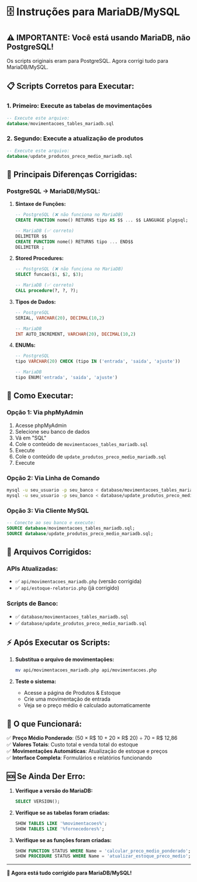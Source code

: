 # 🗄️ Instruções para MariaDB/MySQL

## ⚠️ **IMPORTANTE**: Você está usando MariaDB, não PostgreSQL!

Os scripts originais eram para PostgreSQL. Agora corrigi tudo para MariaDB/MySQL.

## 📋 **Scripts Corretos para Executar:**

### 1. **Primeiro**: Execute as tabelas de movimentações
```sql
-- Execute este arquivo:
database/movimentacoes_tables_mariadb.sql
```

### 2. **Segundo**: Execute a atualização de produtos
```sql
-- Execute este arquivo:
database/update_produtos_preco_medio_mariadb.sql
```

## 🔧 **Principais Diferenças Corrigidas:**

### **PostgreSQL → MariaDB/MySQL:**

1. **Sintaxe de Funções:**
   ```sql
   -- PostgreSQL (❌ não funciona no MariaDB)
   CREATE FUNCTION nome() RETURNS tipo AS $$ ... $$ LANGUAGE plpgsql;
   
   -- MariaDB (✅ correto)
   DELIMITER $$
   CREATE FUNCTION nome() RETURNS tipo ... END$$
   DELIMITER ;
   ```

2. **Stored Procedures:**
   ```sql
   -- PostgreSQL (❌ não funciona no MariaDB)
   SELECT funcao($1, $2, $3);
   
   -- MariaDB (✅ correto)
   CALL procedure(?, ?, ?);
   ```

3. **Tipos de Dados:**
   ```sql
   -- PostgreSQL
   SERIAL, VARCHAR(20), DECIMAL(10,2)
   
   -- MariaDB
   INT AUTO_INCREMENT, VARCHAR(20), DECIMAL(10,2)
   ```

4. **ENUMs:**
   ```sql
   -- PostgreSQL
   tipo VARCHAR(20) CHECK (tipo IN ('entrada', 'saida', 'ajuste'))
   
   -- MariaDB
   tipo ENUM('entrada', 'saida', 'ajuste')
   ```

## 🚀 **Como Executar:**

### **Opção 1: Via phpMyAdmin**
1. Acesse phpMyAdmin
2. Selecione seu banco de dados
3. Vá em "SQL"
4. Cole o conteúdo de `movimentacoes_tables_mariadb.sql`
5. Execute
6. Cole o conteúdo de `update_produtos_preco_medio_mariadb.sql`
7. Execute

### **Opção 2: Via Linha de Comando**
```bash
mysql -u seu_usuario -p seu_banco < database/movimentacoes_tables_mariadb.sql
mysql -u seu_usuario -p seu_banco < database/update_produtos_preco_medio_mariadb.sql
```

### **Opção 3: Via Cliente MySQL**
```sql
-- Conecte ao seu banco e execute:
SOURCE database/movimentacoes_tables_mariadb.sql;
SOURCE database/update_produtos_preco_medio_mariadb.sql;
```

## 📁 **Arquivos Corrigidos:**

### **APIs Atualizadas:**
- ✅ `api/movimentacoes_mariadb.php` (versão corrigida)
- ✅ `api/estoque-relatorio.php` (já corrigido)

### **Scripts de Banco:**
- ✅ `database/movimentacoes_tables_mariadb.sql`
- ✅ `database/update_produtos_preco_medio_mariadb.sql`

## ⚡ **Após Executar os Scripts:**

1. **Substitua o arquivo de movimentações:**
   ```bash
   mv api/movimentacoes_mariadb.php api/movimentacoes.php
   ```

2. **Teste o sistema:**
   - Acesse a página de Produtos & Estoque
   - Crie uma movimentação de entrada
   - Veja se o preço médio é calculado automaticamente

## 🎯 **O que Funcionará:**

✅ **Preço Médio Ponderado**: (50 × R$ 10 + 20 × R$ 20) ÷ 70 = R$ 12,86  
✅ **Valores Totais**: Custo total e venda total do estoque  
✅ **Movimentações Automáticas**: Atualização de estoque e preços  
✅ **Interface Completa**: Formulários e relatórios funcionando  

## 🆘 **Se Ainda Der Erro:**

1. **Verifique a versão do MariaDB:**
   ```sql
   SELECT VERSION();
   ```

2. **Verifique se as tabelas foram criadas:**
   ```sql
   SHOW TABLES LIKE '%movimentacoes%';
   SHOW TABLES LIKE '%fornecedores%';
   ```

3. **Verifique se as funções foram criadas:**
   ```sql
   SHOW FUNCTION STATUS WHERE Name = 'calcular_preco_medio_ponderado';
   SHOW PROCEDURE STATUS WHERE Name = 'atualizar_estoque_preco_medio';
   ```

---

**🎉 Agora está tudo corrigido para MariaDB/MySQL!**

